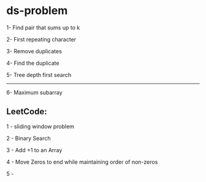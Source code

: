 # ds-problem

1- Find pair that sums up to k

2- First repeating character

3- Remove duplicates

4- Find the duplicate

5- Tree depth first search

--------------------
6- Maximum subarray 





LeetCode:
------------
1 - sliding window problem

2 - Binary Search

3 - Add +1 to an Array

4 - Move Zeros to end while maintaining order of non-zeros

5 - 